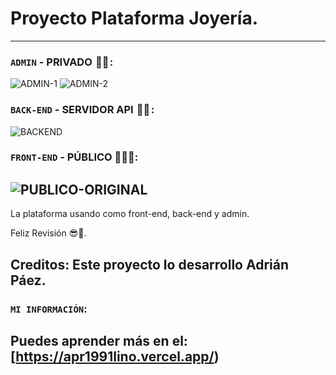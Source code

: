 # Proyecto Plataforma Joyería.

----------------------------------------------------------------------------------------------------------------------------------
### `ADMIN` - PRIVADO  🧑‍🏫 :
![ADMIN-1](https://user-images.githubusercontent.com/54821048/205688807-d373410e-9092-4803-9665-8395177f05c0.png)
![ADMIN-2](https://user-images.githubusercontent.com/54821048/205688874-b67a7d93-a63d-4cdd-a273-bbda3396c26e.png)
### `BACK-END` - SERVIDOR API  🧑‍🏫 :
![BACKEND](https://user-images.githubusercontent.com/54821048/205688946-d039a7c3-f11f-403a-89da-c98a043e556a.png)
### `FRONT-END` - PÚBLICO 👨🏻‍💻:
![PUBLICO-ORIGINAL](https://user-images.githubusercontent.com/54821048/205689004-bf59d008-4923-439d-b3c2-42f1d6cb5f74.png)
----------------------------------------------------------------------------------------------------------------------------------
La plataforma usando como front-end, back-end y admin.

Feliz Revisión 😎🤞.

Creditos: Este proyecto lo desarrollo Adrián Páez.
----------------------------------------------------------------------------------------------------------------------------------
### `MI INFORMACIÓN`:

Puedes aprender más en el: [https://apr1991lino.vercel.app/)
----------------------------------------------------------------------------------------------------------------------------------
